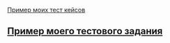 [Пример моих тест кейсов](https://docs.google.com/spreadsheets/d/12XZDTkvg1b5Weq_YhXAc9INCusnccQKUmobypU4jars/edit?usp=drivesdk)

[Пример моего тестового задания](https://docs.google.com/spreadsheets/d/1aTqwBPpeYCkNK9LU4izmucSM5g7JhXRKKOpxxcWsHbU/edit?usp=sharing)
--------------------------------------------------------------
